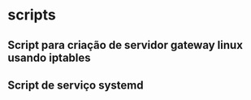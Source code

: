 # scripts

## Script para criação de servidor gateway linux usando iptables
## Script de serviço systemd